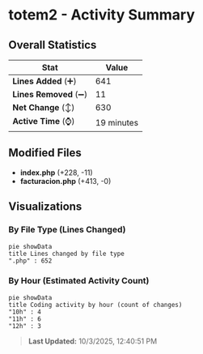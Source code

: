 # totem2 - Activity Summary 

## Overall Statistics

| Stat                   | Value                                                             |
| ---------------------- | ----------------------------------------------------------------- |
| **Lines Added** (➕)   | 641                                          |
| **Lines Removed** (➖) | 11                                        |
| **Net Change** (↕)    | 630                |
| **Active Time** (⌚)   | 19 minutes |


## Modified Files
- **index.php** (+228, -11)
- **facturacion.php** (+413, -0)

## Visualizations

### By File Type (Lines Changed)

```mermaid
pie showData
title Lines changed by file type
".php" : 652
```

### By Hour (Estimated Activity Count)

```mermaid
pie showData
title Coding activity by hour (count of changes)
"10h" : 4
"11h" : 6
"12h" : 3
```


> **Last Updated:** 10/3/2025, 12:40:51 PM
